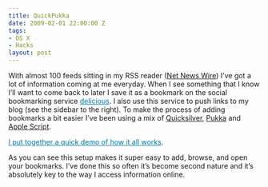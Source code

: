 ```yaml
---
title: QuickPukka
date: 2009-02-01 22:00:00 Z
tags:
- OS X
- Hacks
layout: post
---
```


<div class="articleBody clearfix">
	  <p>With almost 100 feeds sitting in my RSS reader (<a href="http://www.newsgator.com/INDIVIDUALS/NETNEWSWIRE/">Net News Wire</a>) I’ve got a lot of information coming at me everyday.  When I see something that I know I’ll want to come back to later I save it as a bookmark on the social bookmarking service <a href="http://delicious.com/" style="color: rgb(1, 121, 165); ">delicious</a>.  I also use this service to push links to my blog (see the sidebar to the right).  To make the process of adding bookmarks a bit easier I’ve been using a mix of <a href="http://docs.blacktree.com/quicksilver/what_is_quicksilver">Quicksilver</a>, <a href="http://codesorcery.net/pukka">Pukka</a> and <a href="http://www.apple.com/applescript/">Apple Script</a>.  </p>
	<p><a href="http://vimeo.com/3129832?pg=embed&amp;sec=3129832&amp;hd=1" style="color: rgb(1, 121, 165); ">I put together a quick demo of how it all works</a>.</p>
	<p>As you can see this setup makes it super easy to add, browse, and open your bookmarks.  I’ve done this so often it’s become second nature and it’s absolutely key to the way I access information online.</p>
</div>
